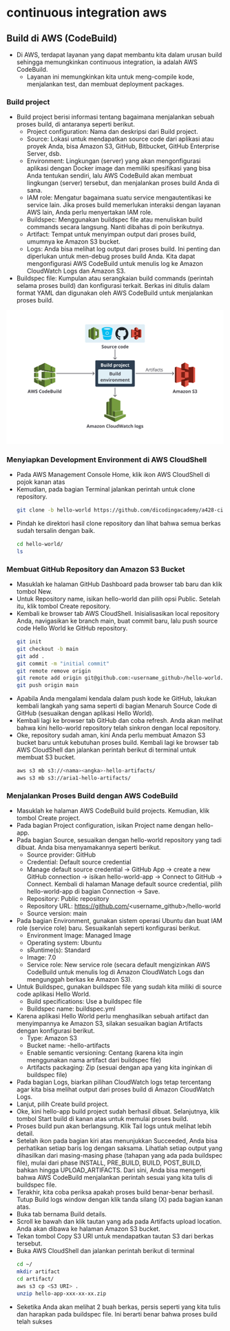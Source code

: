 # continuous integration aws
## Build di AWS (CodeBuild)
- Di AWS, terdapat layanan yang dapat membantu kita dalam urusan build sehingga memungkinkan continuous integration, ia adalah AWS CodeBuild.
  - Layanan ini memungkinkan kita untuk meng-compile kode, menjalankan test, dan membuat deployment packages.

### Build project
- Build project berisi informasi tentang bagaimana menjalankan sebuah proses build, di antaranya seperti berikut.
  - Project configuration: Nama dan deskripsi dari Build project.
  - Source: Lokasi untuk mendapatkan source code dari aplikasi atau proyek Anda, bisa Amazon S3, GitHub, Bitbucket, GitHub Enterprise Server, dsb.
  - Environment: Lingkungan (server) yang akan mengonfigurasi aplikasi dengan Docker image dan memiliki spesifikasi yang bisa Anda tentukan sendiri, lalu AWS CodeBuild akan membuat lingkungan (server) tersebut, dan menjalankan proses build Anda di sana.
  - IAM role: Mengatur bagaimana suatu service mengautentikasi ke service lain. Jika proses build memerlukan interaksi dengan layanan AWS lain, Anda perlu menyertakan IAM role.
  - Buildspec: Menggunakan buildspec file atau menuliskan build commands secara langsung. Nanti dibahas di poin berikutnya.
  - Artifact: Tempat untuk menyimpan output dari proses build, umumnya ke Amazon S3 bucket.
  - Logs: Anda bisa melihat log output dari proses build. Ini penting dan diperlukan untuk men-debug proses build Anda. Kita dapat mengonfigurasi AWS CodeBuild untuk menulis log ke Amazon CloudWatch Logs dan Amazon S3.
- Buildspec file: Kumpulan atau serangkaian build commands (perintah selama proses build) dan konfigurasi terkait. Berkas ini ditulis dalam format YAML dan digunakan oleh AWS CodeBuild untuk menjalankan proses build.

![alt text](docs/images/image-6.png)

### Menyiapkan Development Environment di AWS CloudShell
- Pada AWS Management Console Home, klik ikon AWS CloudShell di pojok kanan atas
- Kemudian, pada bagian Terminal jalankan perintah untuk clone repository.
  ```bash
  git clone -b hello-world https://github.com/dicodingacademy/a428-cicd-labs.git hello-world
  ```
- Pindah ke direktori hasil clone repository dan lihat bahwa semua berkas sudah tersalin dengan baik.
  ```bash
  cd hello-world/
  ls
  ```

### Membuat GitHub Repository dan Amazon S3 Bucket
- Masuklah ke halaman GitHub Dashboard pada browser tab baru dan klik tombol New.
- Untuk Repository name, isikan hello-world dan pilih opsi Public. Setelah itu, klik tombol Create repository. 
- Kembali ke browser tab AWS CloudShell. Inisialisasikan local repository Anda, navigasikan ke branch main, buat commit baru, lalu push source code Hello World ke GitHub repository.
  ```bash
  git init
  git checkout -b main
  git add .
  git commit -m "initial commit"
  git remote remove origin
  git remote add origin git@github.com:<username_github>/hello-world.git
  git push origin main
  ```
- Apabila Anda mengalami kendala dalam push kode ke GitHub, lakukan kembali langkah yang sama seperti di bagian Menaruh Source Code di GitHub (sesuaikan dengan aplikasi Hello World).
- Kembali lagi ke browser tab GitHub dan coba refresh. Anda akan melihat bahwa kini hello-world repository telah sinkron dengan local repository.
- Oke, repository sudah aman, kini Anda perlu membuat Amazon S3 bucket baru untuk kebutuhan proses build. Kembali lagi ke browser tab AWS CloudShell dan jalankan perintah berikut di terminal untuk membuat S3 bucket.
  ```bash
  aws s3 mb s3://<nama><angka>-hello-artifacts/
  aws s3 mb s3://aria1-hello-artifacts/
  ```

### Menjalankan Proses Build dengan AWS CodeBuild
- Masuklah ke halaman AWS CodeBuild build projects. Kemudian, klik tombol Create project.
- Pada bagian Project configuration, isikan Project name dengan hello-app.
- Pada bagian Source, sesuaikan dengan hello-world repository yang tadi dibuat. Anda bisa menyamakannya seperti berikut.
  - Source provider: GitHub
  - Credential: Default source credential
  - Manage default source credential -> GitHub App -> create a new GitHub connection -> isikan hello-world-app -> Connect to GitHub -> Connect. Kembali di halaman Manage default source credential, pilih hello-world-app di bagian Connection -> Save.
  - Repository: Public repository
  - Repository URL: https://github.com/<username_github>/hello-world
  - Source version: main
- Pada bagian Environment, gunakan sistem operasi Ubuntu dan buat IAM role (service role) baru. Sesuaikanlah seperti konfigurasi berikut.
  - Environment Image: Managed Image
  - Operating system: Ubuntu
  - sRuntime(s): Standard
  - Image: 7.0
  - Service role: New service role (secara default mengizinkan AWS CodeBuild untuk menulis log di Amazon CloudWatch Logs dan mengunggah berkas ke Amazon S3).
- Untuk Buildspec, gunakan buildspec file yang sudah kita miliki di source code aplikasi Hello World.
  - Build specifications: Use a buildspec file
  - Buildspec name: buildspec.yml
- Karena aplikasi Hello World perlu menghasilkan sebuah artifact dan menyimpannya ke Amazon S3, silakan sesuaikan bagian Artifacts dengan konfigurasi berikut.
  - Type: Amazon S3
  - Bucket name: <nama><angka>-hello-artifacts
  - Enable semantic versioning: Centang (karena kita ingin menggunakan nama artifact dari buildspec file)
  - Artifacts packaging: Zip (sesuai dengan apa yang kita inginkan di buildspec file)
- Pada bagian Logs, biarkan pilihan CloudWatch logs tetap tercentang agar kita bisa melihat output dari proses build di Amazon CloudWatch Logs.
- Lanjut, pilih Create build project.
- Oke, kini hello-app build project sudah berhasil dibuat. Selanjutnya, klik tombol Start build di kanan atas untuk memulai proses build.
- Proses build pun akan berlangsung. Klik Tail logs untuk melihat lebih detail.
- Setelah ikon pada bagian kiri atas menunjukkan Succeeded, Anda bisa perhatikan setiap baris log dengan saksama. Lihatlah setiap output yang dihasilkan dari masing-masing phase (tahapan yang ada pada buildspec file), mulai dari phase INSTALL, PRE_BUILD, BUILD, POST_BUILD, bahkan hingga UPLOAD_ARTIFACTS. Dari sini, Anda bisa mengerti bahwa AWS CodeBuild menjalankan perintah sesuai yang kita tulis di buildspec file.
- Terakhir, kita coba periksa apakah proses build benar-benar berhasil. Tutup Build logs window dengan klik tanda silang (X) pada bagian kanan atas.
- Buka tab bernama Build details.
- Scroll ke bawah dan klik tautan yang ada pada Artifacts upload location. Anda akan dibawa ke halaman Amazon S3 bucket.
- Tekan tombol Copy S3 URI untuk mendapatkan tautan S3 dari berkas tersebut.
- Buka AWS CloudShell dan jalankan perintah berikut di terminal
  ```bash
  cd ~/
  mkdir artifact
  cd artifact/
  aws s3 cp <S3 URI> .
  unzip hello-app-xxx-xx-xx.zip
  ```
- Seketika Anda akan melihat 2 buah berkas, persis seperti yang kita tulis dan harapkan pada buildspec file. Ini berarti benar bahwa proses build telah sukses